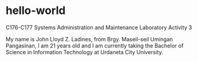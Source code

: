 # hello-world
C176-C177 Systems Administration and Maintenance Laboratory Activity 3

My name is John Lloyd Z. Ladines, from Brgy. Maseil-seil Umingan Pangasinan, I am 21 years old and I am currently taking the Bachelor of Science in Information Technology at Urdaneta City University.
